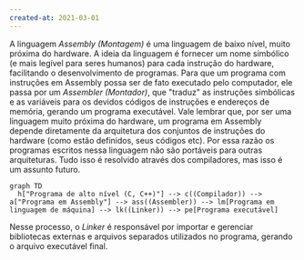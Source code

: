 ```yaml
---
created-at: 2021-03-01
---
```

A linguagem *Assembly (Montagem)* é uma linguagem de baixo nível, muito próxima do hardware. A ideia da linguagem é fornecer um nome simbólico (e mais legível para seres humanos) para cada instrução do hardware, facilitando o desenvolvimento de programas.
Para que um programa com instruções em Assembly possa ser de fato executado pelo computador, ele passa por um *Assembler (Montador)*, que "traduz" as instruções simbólicas e as variáveis para os devidos códigos de instruções e endereços de memória, gerando um programa executável.
Vale lembrar que, por ser uma linguagem muito próxima do hardware, um programa em Assembly depende diretamente da arquitetura dos conjuntos de instruções do hardware (como estão definidos, seus códigos etc). Por essa razão os programas escritos nessa linguagem não são portáveis para outras arquiteturas. Tudo isso é resolvido através dos compiladores, mas isso é um assunto futuro.
```mermaid
graph TD
  h["Programa de alto nível (C, C++)"] --> c((Compilador)) --> a["Programa em Assembly"] --> ass((Assembler)) --> lm[Programa em linguagem de máquina] --> lk((Linker)) --> pe[Programa executável]
```
Nesse processo, o *Linker* é responsável por importar e gerenciar bibliotecas externas e arquivos separados utilizados no programa, gerando o arquivo executável final.